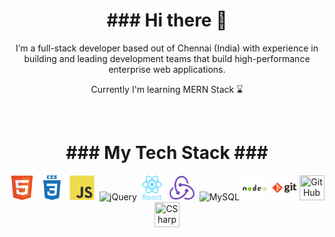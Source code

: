 <div id="header" align="center">
  <h1>### Hi there 👋</h1>


I’m a full-stack developer based out of Chennai (India) with experience in building and leading development teams that build high-performance enterprise web applications.

Currently I'm learning MERN Stack ⌛

<!-- <img src="https://komarev.com/ghpvc/?username=JuniorRaja&style=for-the-badge&color=blueviolet" alt=""/> -->
<img src="https://profile-counter.glitch.me/{JuniorRaja}/count.svg" alt=""/>
  
   <h1>### My Tech Stack ###</h1>
  <div>
  <img src="https://github.com/devicons/devicon/blob/master/icons/html5/html5-original.svg" title="HTML5" alt="HTML" width="40" height="40"/>&nbsp;
  <img src="https://github.com/devicons/devicon/blob/master/icons/css3/css3-plain-wordmark.svg"  title="CSS3" alt="CSS" width="40" height="40"/>&nbsp;
  <img src="https://github.com/devicons/devicon/blob/master/icons/javascript/javascript-original.svg" title="JavaScript" alt="JavaScript" width="40" height="40"/>&nbsp;
  <img src="https://cdn.jsdelivr.net/gh/devicons/devicon/icons/jquery/jquery-original.svg" title="jQuery" alt="jQuery" width="40" height="40"/>
  <img src="https://github.com/devicons/devicon/blob/master/icons/react/react-original-wordmark.svg" title="React" alt="React" width="40" height="40"/>&nbsp;
  <img src="https://github.com/devicons/devicon/blob/master/icons/redux/redux-original.svg" title="Redux" alt="Redux " width="40" height="40"/>&nbsp;
  <img src="https://cdn.jsdelivr.net/gh/devicons/devicon/icons/microsoftsqlserver/microsoftsqlserver-plain.svg" title="MySQL"  alt="MySQL" width="40" height="40"/>
  <img src="https://github.com/devicons/devicon/blob/master/icons/nodejs/nodejs-original-wordmark.svg" title="NodeJS" alt="NodeJS" width="40" height="40"/>&nbsp;
  <img src="https://github.com/devicons/devicon/blob/master/icons/git/git-original-wordmark.svg" title="Git" **alt="Git" width="40" height="40"/>
  <img src="https://cdn.jsdelivr.net/gh/devicons/devicon/icons/github/github-original.svg" title="GitHub" **alt="Git" width="40" height="40"/>
  <img src="https://cdn.jsdelivr.net/gh/devicons/devicon/icons/csharp/csharp-original.svg" title="CSharp" **alt="CSharp" width="40" height="40"/>
</div>
</div>
